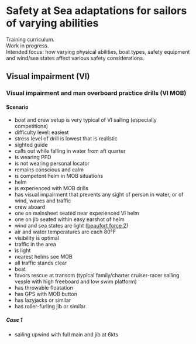 # Safety at Sea adaptations for sailors of varying abilities

Training curriculum.  
Work in progress.  
Intended focus: how varying physical abilities, boat types, safety equipment and wind/sea states affect various safety considerations.

## Visual impairment (VI)

### Visual impairment and man overboard practice drills (VI MOB)

#### Scenario  
- boat and crew setup is very typical of VI sailing (especially competitions)  
- difficulty level: easiest  
- stress level of drill is lowest that is realistic  
- sighted guide  
 - calls out while falling in water from aft quarter  
 - is wearing PFD  
 - is not wearing personal locator
 - remains conscious and calm  
 - is competent helm in MOB situations  
- helm  
 - is experienced with MOB drills  
 - has visual impairment that prevents any sight of person in water, or of wind, waves and traffic
- crew aboard  
 - one on mainsheet seated near experienced VI helm  
 - one on jib seated within easy earshot of helm  
- wind and sea states are light ([beaufort force 2](https://en.wikipedia.org/wiki/Beaufort_scale))  
- air and water temperatures are each 80°F
- visibility is optimal
- traffic in the area  
 - is light  
 - nearest helms see MOB  
 - all traffic stands clear  
- boat  
 - favors rescue at transom (typical family/charter cruiser-racer sailing vessle with high freeboard and low swim platform)  
 - has throwable floatation
 - has GPS with MOB button
 - has lazyjacks or similar
 - has roller-furling jib or similar

##### Case 1
- sailing upwind with full main and jib at 6kts
